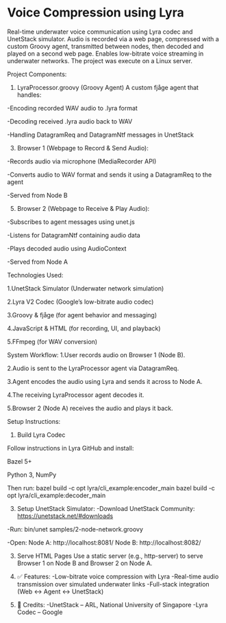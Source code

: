 # Voice Compression using Lyra
Real-time underwater voice communication using Lyra codec and UnetStack simulator. Audio is recorded via a web page, compressed with a custom Groovy agent, transmitted between nodes, then decoded and played on a second web page. Enables low-bitrate voice streaming in underwater networks. The project was execute on a Linux server.




Project Components:
1. LyraProcessor.groovy (Groovy Agent)
A custom fjåge agent that handles:

-Encoding recorded WAV audio to .lyra format

-Decoding received .lyra audio back to WAV

-Handling DatagramReq and DatagramNtf messages in UnetStack

3. Browser 1 (Webpage to Record & Send Audio):
   
-Records audio via microphone (MediaRecorder API)

-Converts audio to WAV format and sends it using a DatagramReq to the agent

-Served from Node B

5. Browser 2 (Webpage to Receive & Play Audio):
   
-Subscribes to agent messages using unet.js

-Listens for DatagramNtf containing audio data

-Plays decoded audio using AudioContext

-Served from Node A

Technologies Used:

1.UnetStack Simulator (Underwater network simulation)

2.Lyra V2 Codec (Google’s low-bitrate audio codec)

3.Groovy & fjåge (for agent behavior and messaging)

4.JavaScript & HTML (for recording, UI, and playback)

5.FFmpeg (for WAV conversion)

System Workflow:
1.User records audio on Browser 1 (Node B).

2.Audio is sent to the LyraProcessor agent via DatagramReq.

3.Agent encodes the audio using Lyra and sends it across to Node A.

4.The receiving LyraProcessor agent decodes it.

5.Browser 2 (Node A) receives the audio and plays it back.


Setup Instructions:
1. Build Lyra Codec
   
Follow instructions in Lyra GitHub and install:

Bazel 5+

Python 3, NumPy

Then run:
bazel build -c opt lyra/cli_example:encoder_main
bazel build -c opt lyra/cli_example:decoder_main

3. Setup UnetStack Simulator:
-Download UnetStack Community:
https://unetstack.net/#downloads

-Run:
bin/unet samples/2-node-network.groovy

-Open:
Node A: http://localhost:8081/
Node B: http://localhost:8082/

3. Serve HTML Pages
Use a static server (e.g., http-server) to serve Browser 1 on Node B and Browser 2 on Node A.

4. ✅ Features:
-Low-bitrate voice compression with Lyra
-Real-time audio transmission over simulated underwater links
-Full-stack integration (Web ↔ Agent ↔ UnetStack)

5. 📢 Credits:
-UnetStack – ARL, National University of Singapore
-Lyra Codec – Google







